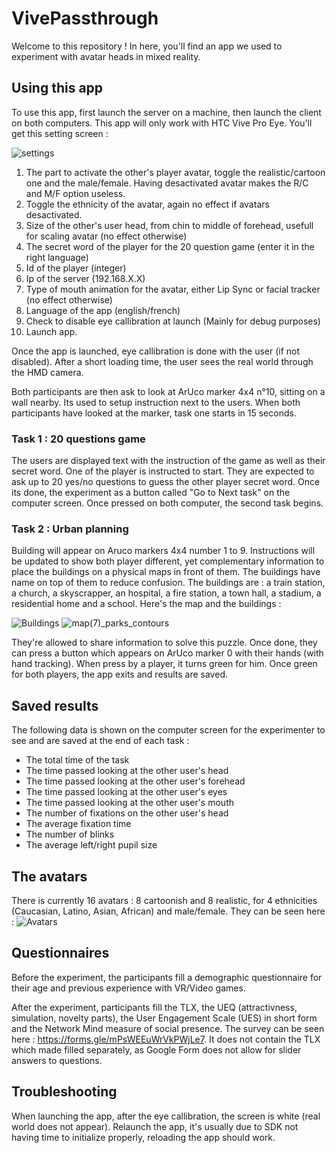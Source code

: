 # VivePassthrough

Welcome to this repository !
In here, you'll find an app we used to experiment with avatar heads in mixed reality.

## Using this app

To use this app, first launch the server on a machine, then launch the client on both computers. This app will only work with HTC Vive Pro Eye.
You'll get this setting screen :

![settings](https://user-images.githubusercontent.com/73835238/214270633-e393690d-82a6-4298-87bb-ea11f74209e7.PNG)


1. The part to activate the other's player avatar, toggle the realistic/cartoon one and the male/female. Having desactivated avatar makes the R/C and M/F option useless.
2. Toggle the ethnicity of the avatar, again no effect if avatars desactivated.
3. Size of the other's user head, from chin to middle of forehead, usefull for scaling avatar (no effect otherwise)
4. The secret word of the player for the 20 question game (enter it in the right language)
5. Id of the player (integer)
6. Ip of the server (192.168.X.X)
7. Type of mouth animation for the avatar, either Lip Sync or facial tracker (no effect otherwise)
8. Language of the app (english/french)
9. Check to disable eye callibration at launch (Mainly for debug purposes)
10. Launch app.

Once the app is launched, eye callibration is done with the user (if not disabled). After a short loading time, the user sees the real world through the HMD camera.

Both participants are then ask to look at ArUco marker 4x4 n°10, sitting on a wall nearby. Its used to setup instruction next to the users.
When both participants have looked at the marker, task one starts in 15 seconds.

### Task 1 : 20 questions game

The users are displayed text with the instruction of the game as well as their secret word. One of the player is instructed to start. They are expected to ask up to 20 yes/no
questions to guess the other player secret word. Once its done, the experiment as a button called "Go to Next task" on the computer screen. Once pressed on both computer, the second task begins.

### Task 2 : Urban planning

Building will appear on Aruco markers 4x4 number 1 to 9. Instructions will be updated to show both player different, yet complementary information to place the buildings on a physical maps in front of them. The buildings have name on top of them to reduce confusion. The buildings are : a train station, a church, a skyscrapper, an hospital, a fire station, a town hall, a stadium, a residential home and a school. Here's the map and the buildings :

![Buildings](https://user-images.githubusercontent.com/73835238/214265275-c8f1d630-d7a0-41fd-a244-23a88bb6b865.PNG)
![map(7)_parks_contours](https://user-images.githubusercontent.com/73835238/214267544-5c0ba839-264b-4ae3-a717-5236e1483db7.png)

They're allowed to share information to solve this puzzle.
Once done, they can press a button which appears on ArUco marker 0 with their hands (with hand tracking). When press by a player, it turns green for him. Once green for both players, the app exits and results are saved.

## Saved results

The following data is shown on the computer screen for the experimenter to see and are saved at the end of each task :

- The total time of the task
- The time passed looking at the other user's head 
- The time passed looking at the other user's forehead 
- The time passed looking at the other user's eyes 
- The time passed looking at the other user's mouth
- The number of fixations on the other user's head
- The average fixation time
- The number of blinks
- The average left/right pupil size


## The avatars

There is currently 16 avatars : 8 cartoonish and 8 realistic, for 4 ethnicities (Caucasian, Latino, Asian, African) and male/female. They can be seen here : 
![Avatars](https://user-images.githubusercontent.com/73835238/214315371-bd4487c9-9b23-49d4-8885-588e1ffc7441.PNG)

## Questionnaires

Before the experiment, the participants fill a demographic questionnaire for their age and previous experience with VR/Video games.

After the experiment, participants fill the TLX, the UEQ (attractivness, simulation, novelty parts), the User Engagement Scale (UES) in short form and the Network Mind measure of social presence. The survey can be seen here : https://forms.gle/mPsWEEuWrVkPWjLe7. It does not contain the TLX which made filled separately, as Google Form does not allow for slider answers to questions.

## Troubleshooting

When launching the app, after the eye callibration, the screen is white (real world does not appear). Relaunch the app, it's usually due to SDK not having time to initialize properly, reloading the app should work.
